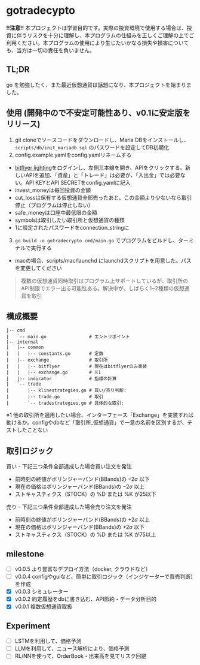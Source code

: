 # gotradecypto

**!!注意!!** 本プロジェクトは学習目的です。実際の投資環境で使用する場合は、投資に伴うリスクを十分に理解し、本プログラムの仕組みを正しくご理解の上でご利用ください。本プログラムの使用により生じたいかなる損失や損害についても、当方は一切の責任を負いません。

## TL;DR
go を勉強したく、また最近仮想通貨は話題になり、本プロジェクトを始まりました。

## 使用 (開発中ので不安定可能性あり、v0.1に安定版をリリース)
1. git cloneでソースコードをダウンロードし、Maria DBをインストールし、 `scripts/db/init_mariadb.sql` のパスワードを設定してDB初期化
2. config.example.yamlをconfig.yamlリネームする
  - [bitflyer lighting](https://lightning.bitflyer.com/)をログインし、左側三本線を開き、APIをクリックする。新しいAPIを追加、「資産」と「トレード」は必要が、「入出金」では必要ない。API KEYとAPI SECRETをconfig.yamlに記入
  - invest_moneyは毎回投資の金額
  - cut_lossは保有する仮想通貨全部売ったあと、この金額より少ないなら取引停止（プログラムは停止しない）
  - safe_moneyは口座中最低限の金額
  - symbolsは取引したい取引所と仮想通貨の種類
  - 1に設定されたパスワードをconnection_stringに
3. `go build -o gotradecrypto cmd/main.go` でプログラムをビルドし、ターミナルで実行する
  - macの場合、scripts/mac/launchd にlaunchdスクリプトを用意した。パスを変更してください

> 複数の仮想通貨同時取引はプログラム上サポートしているが、取引所のAPI制限でエラー出る可能性ある。解決中が、しばらく1~2種類の仮想通貨を取引


## 構成概要

```
|-- cmd
|   `-- main.go                # エントリポイント
|-- internal
|   |-- common
|   |   |-- constants.go       # 定数
|   |-- exchange               # 取引所
|   |   |-- bitflyer           # 現在はbitflyerのみ実装
|   |   |-- exchange.go        # ※1
|   |-- indicator              # 指標の計算
|   `-- trade
|       |-- klinestrategies.go # 買い/売り判断:
|       |-- trade.go           # 取引 
|       `-- tradestrategies.go # 具体的な取引:
```

※1 他の取引所を適用したい場合、インターフェース「Exchange」を実装すれば動けるか。configやdbなど「取引所_仮想通貨」で一意の名前を区別するが、テストしたことない


## 取引ロジック
買い - 下記三つ条件全部達成した場合買い注文を発注

- 前時刻の終値がボリンジャーバンド(BBands)の $-2\sigma$ 以下
- 現在の価格はボリンジャーバンド(BBands)の $-2\sigma$ 以上
- ストキャスティクス（STOCK）の %D または %K が25以下

売り - 下記三つ条件全部達成した場合売り注文を発注

- 前時刻の終値がボリンジャーバンド(BBands)の $+2\sigma$ 以上
- 現在の価格はボリンジャーバンド(BBands)の $+2\sigma$ 以下
- ストキャスティクス（STOCK）の %D または %K が75以上

## milestone
- [ ] v0.0.5 より豊富なデプロイ方法（docker, クラウドなど）
- [ ] v0.0.4 configやguiなど、簡単に取引ロジック（インジケーターで買売判断）を作成
- [x] v0.0.3 シミュレーター
- [x] v0.0.2 約定履歴をdbに書き込む、API節約・データ分析目的
- [x] v0.0.1 複数仮想通貨取扱

## Experiment
- [ ] LSTMを利用して、価格予測 
- [ ] LLMを利用して、ニュース解析により、価格予測
- [ ] RL/NNを使って、OrderBook・出来高を見てリスク回避